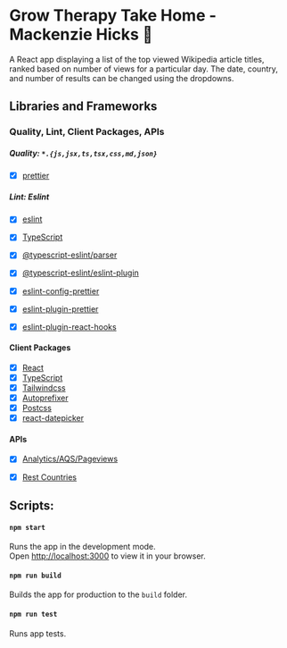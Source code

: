 # Grow Therapy Take Home - Mackenzie Hicks 🌿

A React app displaying a list of the top viewed Wikipedia article titles, ranked based on number of views for a particular day. The date, country, and number of results can be changed using the dropdowns. 


## Libraries and Frameworks

### Quality, Lint, Client Packages, APIs
##### Quality: `*.{js,jsx,ts,tsx,css,md,json}`
- [X] [prettier](https://prettier.io/)

##### Lint: Eslint
- [x] [eslint](https://github.com/eslint/eslint)
- [x] [TypeScript](https://www.typescriptlang.org/)
- [x] [@typescript-eslint/parser](https://github.com/eslint/typescript-eslint-parser)
- [x] [@typescript-eslint/eslint-plugin](https://github.com/typescript-eslint/typescript-eslint)
- [x] [eslint-config-prettier](https://github.com/prettier/eslint-config-prettier)
- [x] [eslint-plugin-prettier](https://github.com/prettier/eslint-plugin-prettier)
- [x] [eslint-plugin-react-hooks](https://github.com/facebook/react)



#### Client Packages
- [x] [React](https://reactjs.org/)
- [x] [TypeScript](https://www.typescriptlang.org/)
- [x] [Tailwindcss](https://github.com/tailwindlabs/tailwindcss/)
- [x] [Autoprefixer](https://github.com/postcss/autoprefixer/)
- [x] [Postcss](https://github.com/postcss/postcss/)
- [x] [react-datepicker](https://github.com/Hacker0x01/react-datepicker)

#### APIs
- [x] [Analytics/AQS/Pageviews](https://wikitech.wikimedia.org/wiki/Analytics/AQS/Pageviews)
- [x] [Rest Countries](https://restcountries.com/)


## Scripts:
#### `npm start`

Runs the app in the development mode.\
Open [http://localhost:3000](http://localhost:3000) to view it in your browser.
#### `npm run build`

Builds the app for production to the `build` folder.

#### `npm run test`

Runs app tests.

